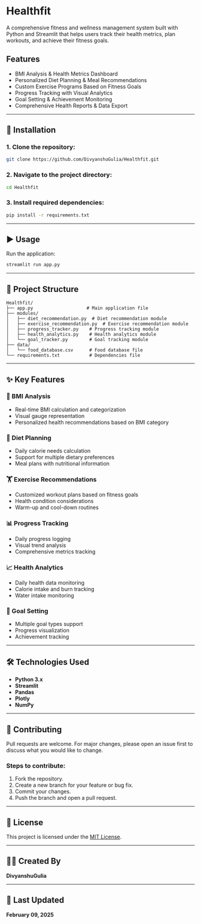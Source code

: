 # Healthfit
A comprehensive fitness and wellness management system built with Python and Streamlit that helps users track their health metrics, plan workouts, and achieve their fitness goals.

## Features
- BMI Analysis & Health Metrics Dashboard
- Personalized Diet Planning & Meal Recommendations
- Custom Exercise Programs Based on Fitness Goals
- Progress Tracking with Visual Analytics
- Goal Setting & Achievement Monitoring
- Comprehensive Health Reports & Data Export

---

## 🚀 Installation
### 1. Clone the repository:
```bash
git clone https://github.com/DivyanshuGulia/Healthfit.git
```

### 2. Navigate to the project directory:
```bash
cd Healthfit
```

### 3. Install required dependencies:
```bash
pip install -r requirements.txt
```

---

## ▶️ Usage
Run the application:
```bash
streamlit run app.py
```

---

## 📂 Project Structure
```
Healthfit/
├── app.py                    # Main application file
├── modules/
│   ├── diet_recommendation.py  # Diet recommendation module
│   ├── exercise_recommendation.py  # Exercise recommendation module
│   ├── progress_tracker.py    # Progress tracking module
│   ├── health_analytics.py    # Health analytics module
│   └── goal_tracker.py        # Goal tracking module
├── data/
│   └── food_database.csv      # Food database file
└── requirements.txt           # Dependencies file
```

---

## ✨ Key Features

### 🧮 BMI Analysis
- Real-time BMI calculation and categorization
- Visual gauge representation
- Personalized health recommendations based on BMI category

### 🥗 Diet Planning
- Daily calorie needs calculation
- Support for multiple dietary preferences
- Meal plans with nutritional information

### 🏋️ Exercise Recommendations
- Customized workout plans based on fitness goals
- Health condition considerations
- Warm-up and cool-down routines

### 📊 Progress Tracking
- Daily progress logging
- Visual trend analysis
- Comprehensive metrics tracking

### 📈 Health Analytics
- Daily health data monitoring
- Calorie intake and burn tracking
- Water intake monitoring

### 🎯 Goal Setting
- Multiple goal types support
- Progress visualization
- Achievement tracking

---

## 🛠️ Technologies Used
- **Python 3.x**
- **Streamlit**
- **Pandas**
- **Plotly**
- **NumPy**

---

## 🤝 Contributing
Pull requests are welcome. For major changes, please open an issue first to discuss what you would like to change.

### Steps to contribute:
1. Fork the repository.
2. Create a new branch for your feature or bug fix.
3. Commit your changes.
4. Push the branch and open a pull request.

---

## 📄 License
This project is licensed under the [MIT License](https://choosealicense.com/licenses/mit/).

---

## 👨‍💻 Created By
**DivyanshuGulia**

---

## 📅 Last Updated
**February 09, 2025**
